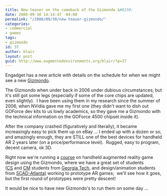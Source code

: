 ```yaml
---
title: New teaser on the comeback of the Gizmondo &#8230;
date: 2008-09-30 14:14:47 -04:00
permalink: "/2008/09/30/new-teaser-gizmondo/"
categories:
- commercial
- games
tags:
- gizmondo
id: 37
author: blair
layout: post
guid: http://www.augmentedenvironments.org/blair/?p=37
---
```


Engadget has a new article with details on the schedule for when we might see a new [Gizmondo](http://www.engadget.com/tag/gizmondo).  

The Gizmondo when under back in 2006 under dubious circumstances, but it's still got some legs (especially if some of the core chips are updated, even slightly).  I have been using them in my research since the summer of 2006, when NVidia gave me my first one (they didn't want to dish out GOForce dev kits to us lowly academics, so they gave me a Gizmondo with the technical information on the GOForce 4500 chipset inside it).

After the company crashed (figuratively and literally), it became increasingly easy to pick them up on eBay ... I ended up with a dozen or so, and amazingly enough, they are STILL one of the best devices for handheld AR 2 years later (on a price/performance level).  Rugged, easy to program, decent camera, ok 3D.

Right now we're running a [course](http://www.cc.gatech.edu/classes/AY2009/cs4803_fall/) on handheld augmented reality game design using the Gizmondo, where we have a great set of students ([CS](http://www.cc.gatech.edu/) and [CM](http://www.cm.gatech.edu/) students from [Georgia Tech](http://www.gatech.edu), and design/animation students from [SCAD-Atlanta)](http://www.scad.edu/atlanta/) working to prototype AR games;  we'll see how it goes, but the first round of prototypes were pretty descent!  

It would be nice to have new Gizmondo's to run them on some day ...
